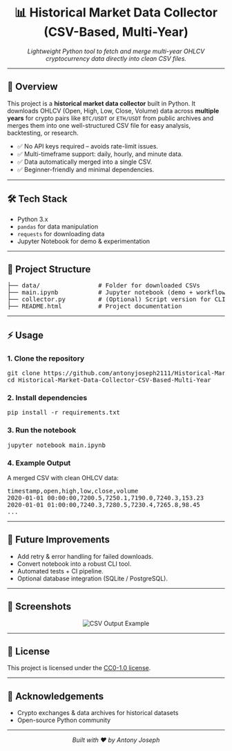 <h1 align="center">📊 Historical Market Data Collector (CSV-Based, Multi-Year)</h1>

<p align="center">
  <em>Lightweight Python tool to fetch and merge multi-year OHLCV cryptocurrency data directly into clean CSV files.</em>
</p>

<hr />

<h2>🚀 Overview</h2>
<p>
This project is a <strong>historical market data collector</strong> built in Python.  
It downloads OHLCV (Open, High, Low, Close, Volume) data across <strong>multiple years</strong> for crypto pairs 
like <code>BTC/USDT</code> or <code>ETH/USDT</code> from public archives and merges them into one 
well-structured CSV file for easy analysis, backtesting, or research.
</p>

<ul>
  <li>✅ No API keys required – avoids rate-limit issues.</li>
  <li>✅ Multi-timeframe support: daily, hourly, and minute data.</li>
  <li>✅ Data automatically merged into a single CSV.</li>
  <li>✅ Beginner-friendly and minimal dependencies.</li>
</ul>

<hr />

<h2>🛠️ Tech Stack</h2>
<ul>
  <li>Python 3.x</li>
  <li><code>pandas</code> for data manipulation</li>
  <li><code>requests</code> for downloading data</li>
  <li>Jupyter Notebook for demo & experimentation</li>
</ul>

<hr />

<h2>📂 Project Structure</h2>
<pre>
├── data/                # Folder for downloaded CSVs
├── main.ipynb           # Jupyter notebook (demo + workflow)
├── collector.py         # (Optional) Script version for CLI usage
├── README.html          # Project documentation
</pre>

<hr />

<h2>⚡ Usage</h2>

<h3>1. Clone the repository</h3>
<pre>
git clone https://github.com/antonyjoseph2111/Historical-Market-Data-Collector-CSV-Based-Multi-Year.git
cd Historical-Market-Data-Collector-CSV-Based-Multi-Year
</pre>

<h3>2. Install dependencies</h3>
<pre>
pip install -r requirements.txt
</pre>

<h3>3. Run the notebook</h3>
<pre>
jupyter notebook main.ipynb
</pre>

<h3>4. Example Output</h3>
<p>A merged CSV with clean OHLCV data:</p>

<pre>
timestamp,open,high,low,close,volume
2020-01-01 00:00:00,7200.5,7250.1,7190.0,7240.3,153.23
2020-01-01 01:00:00,7240.3,7280.5,7230.4,7265.8,98.45
...
</pre>

<hr />

<h2>🎯 Future Improvements</h2>
<ul>
  <li>Add retry & error handling for failed downloads.</li>
  <li>Convert notebook into a robust CLI tool.</li>
  <li>Automated tests + CI pipeline.</li>
  <li>Optional database integration (SQLite / PostgreSQL).</li>
</ul>

<hr />

<h2>📸 Screenshots</h2>
<p align="center">
  <img src="https://via.placeholder.com/800x400?text=Sample+CSV+Output" alt="CSV Output Example" />
</p>

<hr />

<h2>📜 License</h2>
<p>This project is licensed under the <a href="https://opensource.org/licenses/MIT">CC0-1.0 license</a>.</p>

<hr />

<h2>🙌 Acknowledgements</h2>
<ul>
  <li>Crypto exchanges & data archives for historical datasets</li>
  <li>Open-source Python community</li>
</ul>

<hr />

<p align="center"><em>Built with ❤️ by Antony Joseph</em></p>
